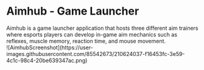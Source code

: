 <h1>Aimhub - Game Launcher</h1>
Aimhub is a game launcher application that hosts three different aim trainers where esports players can develop in-game aim mechanics such as reflexes, muscle memory, reaction time, and mouse movement.
<br>
![AimhubScreenshot](https://user-images.githubusercontent.com/85542673/210624037-f16453fc-3e59-4c1c-98c4-20be639347ac.png)
